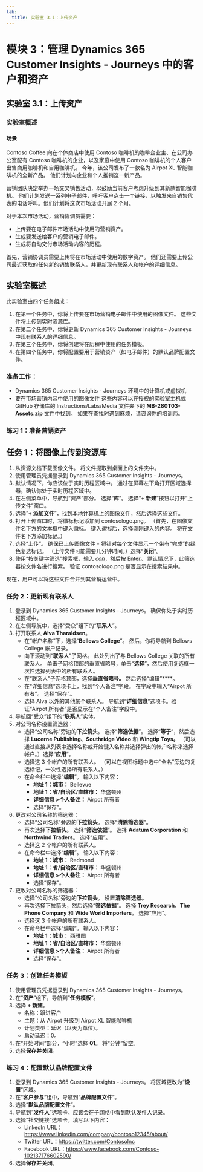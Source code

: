 ```yaml
---
lab:
  title: 实验室 3.1：上传资产
---
```


# 模块 3：管理 Dynamics 365 Customer Insights - Journeys 中的客户和资产

## 实验室 3.1：上传资产

### 实验室概述

#### 场景
Contoso Coffee 向在个体商店中使用 Contoso 咖啡机的咖啡企业主、在公司办公室配有 Contoso 咖啡机的企业，以及家庭中使用 Contoso 咖啡机的个人客户出售商用咖啡机和自用咖啡机。 今年，该公司发布了一款名为 Airpot XL 智能咖啡机的全新产品。 他们计划向企业和个人推销这一新产品。

营销团队决定举办一场交叉销售活动，以鼓励当前客户考虑升级到其新款智能咖啡机。 他们计划发送一系列电子邮件，呼吁客户点击一个链接，以触发来自销售代表的电话呼叫。他们计划将这次市场活动开展 2 个月。


对于本次市场活动，营销协调员需要：
- 上传要在电子邮件市场活动中使用的营销资产。
- 生成要发送给客户的营销电子邮件。
- 生成将自动交付市场活动内容的历程。

首先，营销协调员需要上传将在市场活动中使用的数字资产。 他们还需要上传公司最近获取的任何新的销售联系人，并更新现有联系人和帐户的详细信息。

## 实验室概述
此实验室由四个任务组成：
1. 在第一个任务中，你将上传要在市场营销电子邮件中使用的图像文件。 这些文件将上传到实时资源库。
2. 在第二个任务中，你将更新 Dynamics 365 Customer Insights - Journeys 中现有联系人的详细信息。
3. 在第三个任务中，你将创建将在历程中使用的任务模板。
4. 在第四个任务中，你将配置要用于营销资产（如电子邮件）的默认品牌配置文件。

### 准备工作：
- Dynamics 365 Customer Insights - Journeys 环境中的计算机或虚拟机
- 要在市场营销内容中使用的图像文件 这些内容可以在授权的实验室主机或 GitHub 存储库的 Instructions/Labs/Media 文件夹下的 **MB-280T03-Assets.zip** 文件中找到。 如果在查找时遇到麻烦，请咨询你的培训师。

### 练习 1：准备营销资产 
## 任务 1：将图像上传到资源库
1. 从资源文档下载图像文件。 将文件提取到桌面上的文件夹中。
2. 使用管理员凭据登录到 Dynamics 365 Customer Insights - Journeys。
3. 默认情况下，你应该位于实时历程区域中。 通过在屏幕左下角打开区域选择器，确认你处于实时历程区域中。
4. 在左侧菜单中，导航到“资产”部分。 选择“**库**”。 选择“**+ 新建**”按钮以打开“上传文件”窗口。
5. 选择“**+ 添加文件**”，找到本地计算机上的图像文件，然后选择这些文件。
6. 打开上传窗口时，将徽标标记添加到 contosologo.png。 （首先，在图像文件名下方的文本框中键入徽标。 键入*徽标*后，选择刚刚键入的内容。 将在文件名下方添加标记。）
7. 选择“上传”。 确保已上传图像文件 - 将针对每个文件显示一个带有“完成”的绿色复选标记。 （上传文件可能需要几分钟时间。）选择“**关闭**”。
8. 使用“按关键字筛选”搜索框，输入 *con*，然后按 Enter。 默认情况下，此筛选器按文件名进行搜索。 验证 contosologo.png 是否显示在搜索结果中。

现在，用户可以将这些文件合并到其营销运营中。

### 任务 2：更新现有联系人
1. 登录到 Dynamics 365 Customer Insights - Journeys。 确保你处于实时历程区域中。
2. 在左侧导航中，选择“受众”组下的“**联系人**”。
3. 打开联系人 **Alva Tharaldsen**。
   - 在“帐户名称”下，选择“**Bellows College**”。 然后，你将导航到 Bellows College 帐户记录。
   - 向下滚动到“**联系人**”子网格。 此处列出了与 Bellows College 关联的所有联系人。 单击子网格顶部的垂直省略号，单击“**选择**”，然后使用复选框一次性选择列表中的所有联系人。
   - 在“联系人”子网格顶部，选择**垂直省略号。** 然后选择“编辑”****。
   - 在“详细信息”选项卡上，找到“个人备注”字段。 在字段中输入“Airpot 所有者”。 选择“保存”。
   - 选择 Alva 以外的其他某个联系人。 导航到“**详细信息**”选项卡。验证“Airpot 所有者”是否显示在“个人备注”字段中。
4. 导航回“受众”组下的“**联系人**”实体。 
5. 对公司名称设置筛选器：
   - 选择“公司名称”旁边的**下拉箭头**。 选择“**筛选依据**”。 选择“**等于**”，然后选择 **Lucerne Publishing、Southridge Video** 和 **Wingtip Toys。** （可以通过直接从列表中选择名称或开始键入名称并选择弹出的帐户名称来选择帐户。）选择“**应用**”。
   - 选择这 3 个帐户的所有联系人。 （可以在视图标题中选中“全名”旁边的复选标记，一次性选择所有联系人。）
   - 在命令栏中选择“**编辑**”。 输入以下内容：
     - **地址 1：城市：** Bellevue
     - **地址 1：省/自治区/直辖市：** 华盛顿州
     - **详细信息 >个人备注：** Airpot 所有者
     - 选择“保存”。
6. 更改对公司名称的筛选器：
   - 选择“公司名称”旁边的**下拉箭头**。 选择“**清除筛选器**”。
   - 再次选择**下拉箭头**。 选择“**筛选依据**”。 选择 **Adatum Corporation** 和 **Northwind Traders**。 选择“应用”。
   - 选择这 2 个帐户的所有联系人。
   - 在命令栏中选择“**编辑**”。 输入以下内容：
     - **地址 1：城市：** Redmond
     - **地址 1：省/自治区/直辖市：** 华盛顿州
     - **详细信息 >个人备注：** Airpot 所有者
     - 选择“保存”。
7. 更改对公司名称的筛选器：
   - 选择“公司名称”旁边的**下拉箭头**。 设置**清除筛选器。**
   - 再次选择下拉箭头，然后选择“**筛选依据**”。 选择 **Trey Research**、**The Phone Company** 和 **Wide World Importers。** 选择“应用”。
   - 选择这 3 个帐户的所有联系人。
   - 在命令栏中选择“编辑”。 输入以下内容：
     - **地址 1：城市：** 西雅图
     - **地址 1：省/自治区/直辖市：** 华盛顿州
     - **详细信息 >个人备注：** Airpot 所有者
     - 选择“保存”。

### 任务 3：创建任务模板
1. 使用管理员凭据登录到 Dynamics 365 Customer Insights - Journeys。
2. 在“**资产**”组下，导航到”**任务模板**”。
3. 选择 **+ 新建**。
   - 名称：跟进客户
   - 主题：从 Airpot 升级到 Airpot XL 智能咖啡机
   - 计划类型：延迟（以天为单位）。
   - 启动延迟：0。
4. 在“开始时间”部分，“小时”选择 **01**。 将“分钟”留空。
4. 选择**保存并关闭**。

### 练习 4：配置默认品牌配置文件
1. 登录到 Dynamics 365 Customer Insights - Journeys。 将区域更改为“**设置**”区域。
2. 在“**客户参与**”组中，导航到“**品牌配置文件**”。
3. 选择“**默认品牌配置文件**”。
4. 导航到“**发件人**”选项卡。应该会在子网格中看到默认发件人记录。 
5. 选择“社交链接”选项卡。填写以下内容：
    - LinkedIn URL：https://www.linkedin.com/company/contoso12345/about/
    - Twitter URL：https://twitter.com/ContosoInc
    - Facebook URL：https://www.facebook.com/Contoso-102137176602590/
6. 选择**保存并关闭**。


